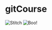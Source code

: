 # gitCourse
![Stitch](https://media.giphy.com/media/6eXhlvH8s1hYY/giphy.gif)
![Boo!](https://media.giphy.com/media/NWg7M1VlT101W/giphy.gif)

